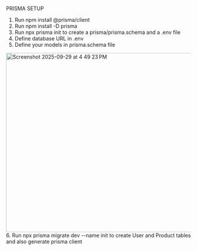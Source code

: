 PRISMA SETUP
1. Run npm install @prisma/client
2. Run npm install -D prisma
3. Run npx prisma init to create a prisma/prisma.schema and a .env file
4. Define database URL in .env
5. Define your models in prisma.schema file
<img width="623" height="489" alt="Screenshot 2025-09-29 at 4 49 23 PM" src="https://github.com/user-attachments/assets/b1cfd2fb-bff6-4318-bd5f-dfcc25b498d7" />
6.  Run npx prisma migrate dev --name init to create User and Product tables and also generate prisma client
